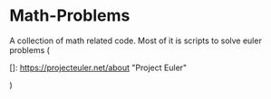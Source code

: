 # Math-Problems

A collection of math related code. Most of it is scripts to solve euler problems (

[]: https://projecteuler.net/about	"Project Euler"

)

